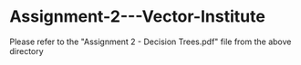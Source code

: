 # Assignment-2---Vector-Institute

Please refer to the "Assignment 2 - Decision Trees.pdf" file from the above directory
